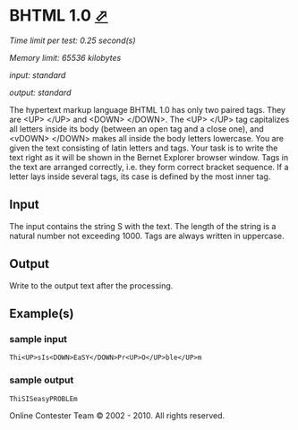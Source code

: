 # BHTML 1.0 [⬀](http://acm.sgu.ru/problem.php?contest=0&problem=302)

_Time limit per test: 0.25 second(s)_

_Memory limit: 65536 kilobytes_

_input: standard_

_output: standard_


The hypertext markup language BHTML 1.0 has only two paired tags. They are &lt;UP&gt; &lt;/UP&gt; and &lt;DOWN&gt; &lt;/DOWN&gt;. The &lt;UP&gt; &lt;/UP&gt; tag capitalizes all letters inside its body (between an open tag and a close one), and &lt;vDOWN&gt; &lt;/DOWN&gt; makes all inside the body letters lowercase. You are given the text consisting of latin letters and tags. Your task is to write the text right as it will be shown in the Bernet Explorer browser window. Tags in the text are arranged correctly, i.e. they form correct bracket sequence. If a letter lays inside several tags, its case is defined by the most inner tag.

## Input
The input contains the string S with the text. The length of the string is a natural number not exceeding 1000. Tags are always written in uppercase.

## Output
Write to the output text after the processing.

## Example(s)
### sample input
```
Thi<UP>sIs<DOWN>EaSY</DOWN>Pr<UP>O</UP>ble</UP>m 
```

### sample output
```
ThiSISeasyPROBLEm 
```

Online Contester Team © 2002 - 2010. All rights reserved.
